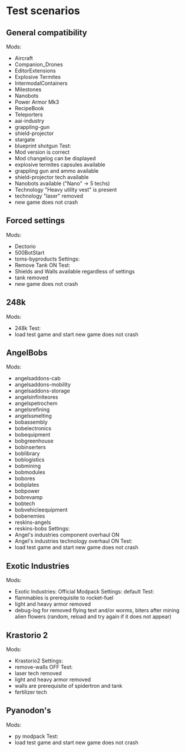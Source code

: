 # Test scenarios

## General compatibility
Mods:
- Aircraft
- Companion_Drones
- EditorExtensions
- Explosive Termites
- IntermodalContainers
- Milestones
- Nanobots
- Power Armor Mk3
- RecipeBook
- Teleporters
- aai-industry
- grappling-gun
- shield-projector
- stargate
- blueprint shotgun
Test:
- Mod version is correct
- Mod changelog can be displayed
- explosive termites capsules available
- grappling gun and ammo available
- shield-projector tech available
- Nanobots available ("Nano" -> 5 techs)
- Technology "Heavy utility vest" is present 
- technology "laser" removed
- new game does not crash


## Forced settings
Mods:
- Dectorio
- 500BotStart
- toms-byproducts
Settings:
- Remove Tank ON
Test:
- Shields and Walls available regardless of settings
- tank removed
- new game does not crash


## 248k
Mods:
- 248k
Test:
- load test game and start new game does not crash


## AngelBobs
Mods:
- angelsaddons-cab
- angelsaddons-mobility
- angelsaddons-storage
- angelsinfiniteores
- angelspetrochem
- angelsrefining
- angelssmelting
- bobassembly
- bobelectronics
- bobequipment
- bobgreenhouse
- bobinserters
- boblibrary
- boblogistics
- bobmining
- bobmodules
- bobores
- bobplates
- bobpower
- bobrevamp
- bobtech
- bobvehicleequipment
- bobenemies
- reskins-angels
- reskins-bobs
Settings:
- Angel's industries component overhaul ON
- Angel's industries technology overhaul ON
Test:
- load test game and start new game does not crash


## Exotic Industries
Mods:
- Exotic Industries: Official Modpack
Settings: default
Test:
- flammables is prerequisite to rocket-fuel
- light and heavy armor removed
- debug-log for removed flying text and/or worms, biters after mining alien flowers (random, reload and try again if it does not appear)


## Krastorio 2
Mods:
- Krastorio2
Settings:
- remove-walls OFF
Test:
- laser tech removed
- light and heavy armor removed
- walls are prerequisite of spidertron and tank
- fertilizer tech


## Pyanodon's
Mods:
- py modpack
Test:
- load test game and start new game does not crash

